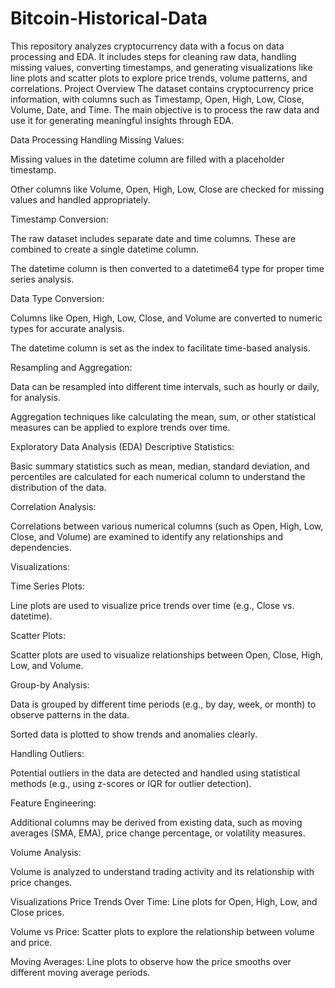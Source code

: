 # Bitcoin-Historical-Data
This repository analyzes cryptocurrency data with a focus on data processing and EDA. It includes steps for cleaning raw data, handling missing values, converting timestamps, and generating visualizations like line plots and scatter plots to explore price trends, volume patterns, and correlations.
Project Overview
The dataset contains cryptocurrency price information, with columns such as Timestamp, Open, High, Low, Close, Volume, Date, and Time. The main objective is to process the raw data and use it for generating meaningful insights through EDA.

Data Processing
Handling Missing Values:

Missing values in the datetime column are filled with a placeholder timestamp.

Other columns like Volume, Open, High, Low, Close are checked for missing values and handled appropriately.

Timestamp Conversion:

The raw dataset includes separate date and time columns. These are combined to create a single datetime column.

The datetime column is then converted to a datetime64 type for proper time series analysis.

Data Type Conversion:

Columns like Open, High, Low, Close, and Volume are converted to numeric types for accurate analysis.

The datetime column is set as the index to facilitate time-based analysis.

Resampling and Aggregation:

Data can be resampled into different time intervals, such as hourly or daily, for analysis.

Aggregation techniques like calculating the mean, sum, or other statistical measures can be applied to explore trends over time.

Exploratory Data Analysis (EDA)
Descriptive Statistics:

Basic summary statistics such as mean, median, standard deviation, and percentiles are calculated for each numerical column to understand the distribution of the data.

Correlation Analysis:

Correlations between various numerical columns (such as Open, High, Low, Close, and Volume) are examined to identify any relationships and dependencies.

Visualizations:

Time Series Plots:

Line plots are used to visualize price trends over time (e.g., Close vs. datetime).

Scatter Plots:

Scatter plots are used to visualize relationships between Open, Close, High, Low, and Volume.

Group-by Analysis:

Data is grouped by different time periods (e.g., by day, week, or month) to observe patterns in the data.

Sorted data is plotted to show trends and anomalies clearly.

Handling Outliers:

Potential outliers in the data are detected and handled using statistical methods (e.g., using z-scores or IQR for outlier detection).

Feature Engineering:

Additional columns may be derived from existing data, such as moving averages (SMA, EMA), price change percentage, or volatility measures.

Volume Analysis:

Volume is analyzed to understand trading activity and its relationship with price changes.

Visualizations
Price Trends Over Time: Line plots for Open, High, Low, and Close prices.

Volume vs Price: Scatter plots to explore the relationship between volume and price.

Moving Averages: Line plots to observe how the price smooths over different moving average periods.
